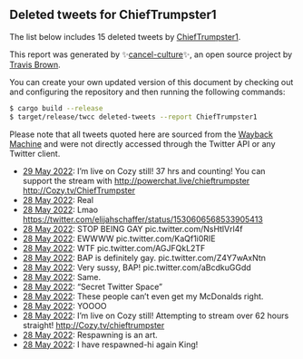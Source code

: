 ## Deleted tweets for ChiefTrumpster1

The list below includes 15 deleted tweets by
[ChiefTrumpster1](https://twitter.com/ChiefTrumpster1).



This report was generated by ✨[cancel-culture](https://github.com/travisbrown/cancel-culture)✨,
an open source project by [Travis Brown](https://twitter.com/travisbrown).

You can create your own updated version of this document by checking out and configuring the
repository and then running the following commands:

```bash
$ cargo build --release
$ target/release/twcc deleted-tweets --report ChiefTrumpster1
```

Please note that all tweets quoted here are sourced from the
[Wayback Machine](https://web.archive.org) and were not directly accessed through the Twitter API or
any Twitter client.

* [29 May 2022](https://web.archive.org/web/20220529064111/https://twitter.com/ChiefTrumpster1/status/1530801343715221504): I’m live on Cozy still! 37 hrs and counting!   You can support the stream with  http://powerchat.live/chieftrumpster  http://Cozy.tv/ChiefTrumpster <!--1530801343715221504-->
* [28 May 2022](https://web.archive.org/web/20220528212813/https://twitter.com/ChiefTrumpster1/status/1530662143783206916): Real <!--1530662143783206916-->
* [28 May 2022](https://web.archive.org/web/20220528212401/https://twitter.com/ChiefTrumpster1/status/1530661069685141504): Lmao https://twitter.com/elijahschaffer/status/1530606568533905413 <!--1530661069685141504-->
* [28 May 2022](https://web.archive.org/web/20220528082253/https://twitter.com/ChiefTrumpster1/status/1530464506870104064): STOP BEING GAY pic.twitter.com/NsHtlVrl4f <!--1530464506870104064-->
* [28 May 2022](https://web.archive.org/web/20220528081924/https://twitter.com/ChiefTrumpster1/status/1530463010078466048): EWWWW pic.twitter.com/KaQf1i0RIE <!--1530463010078466048-->
* [28 May 2022](https://web.archive.org/web/20220528081316/https://twitter.com/ChiefTrumpster1/status/1530461938920083461): WTF pic.twitter.com/AGJFQkL2TF <!--1530461938920083461-->
* [28 May 2022](https://web.archive.org/web/20220528081316/https://twitter.com/ChiefTrumpster1/status/1530461938920083461): BAP is definitely gay. pic.twitter.com/Z4Y7wAxNtn <!--1530459083073105920-->
* [28 May 2022](https://web.archive.org/web/20220528080046/https://twitter.com/ChiefTrumpster1/status/1530457822651199489): Very sussy, BAP! pic.twitter.com/aBcdkuGGdd <!--1530457822651199489-->
* [28 May 2022](https://web.archive.org/web/20220528073532/https://twitter.com/ChiefTrumpster1/status/1530452665435578368): Same. <!--1530452665435578368-->
* [28 May 2022](https://web.archive.org/web/20220528073530/https://twitter.com/ChiefTrumpster1/status/1530452550058708992): “Secret Twitter Space” <!--1530452550058708992-->
* [28 May 2022](https://web.archive.org/web/20220528073509/https://twitter.com/ChiefTrumpster1/status/1530452431414476802): These people can’t even get my McDonalds right. <!--1530452431414476802-->
* [28 May 2022](https://web.archive.org/web/20220528073223/https://twitter.com/ChiefTrumpster1/status/1530451859399446528): YOOOO <!--1530451859399446528-->
* [28 May 2022](https://web.archive.org/web/20220528070711/https://twitter.com/ChiefTrumpster1/status/1530445397902123008): I’m live on Cozy still! Attempting to stream over 62 hours straight! http://Cozy.tv/chieftrumpster <!--1530445397902123008-->
* [28 May 2022](https://web.archive.org/web/20220528011332/https://twitter.com/ChiefTrumpster1/status/1530356387229868032): Respawning is an art. <!--1530356387229868032-->
* [28 May 2022](https://web.archive.org/web/20220528011231/https://twitter.com/ChiefTrumpster1/status/1530356225493319680): I have respawned-hi again King! <!--1530356225493319680-->
